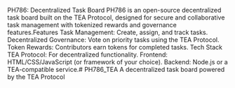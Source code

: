 PH786: Decentralized Task Board
PH786 is an open-source decentralized task board built on the TEA Protocol, designed for secure and collaborative task management with tokenized rewards and governance features.Features
Task Management: Create, assign, and track tasks.
Decentralized Governance: Vote on priority tasks using the TEA Protocol.
Token Rewards: Contributors earn tokens for completed tasks.
Tech Stack
TEA Protocol: For decentralized functionality.
Frontend: HTML/CSS/JavaScript (or framework of your choice).
Backend: Node.js or a TEA-compatible service.# PH786_TEA
A decentralized task board powered by the TEA Protocol
